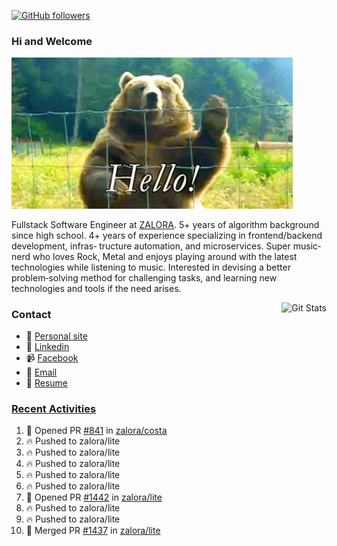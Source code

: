 [![GitHub followers](https://img.shields.io/github/followers/DeKal?label=Follow%20at%20GitHub&style=for-the-badge)](https://github.com/DeKal)

### Hi and Welcome 
<img src="https://github.com/DeKal/DeKal/blob/master/images/bear_hi.gif?raw=true" width="450px">

Fullstack Software Engineer at [ZALORA](https://github.com/zalora/). 5+ years of algorithm background since high school. 4+ years of experience specializing in frontend/backend development, infras‐ tructure automation, and microservices. Super music‐nerd who loves Rock, Metal and enjoys playing around with the latest technologies while listening to music. Interested in devising a better problem‐solving method for challenging tasks, and learning new technologies and tools if the need arises.


<a href="https://phatho-folio.now.sh/"><img alt="Git Stats" src="https://github-readme-stats.vercel.app/api?username=DeKal&show_icons=true&theme=merko&count_private=true" align="right" height="190" /></a>


### Contact

- 💬 [Personal site](https://phatho-folio.now.sh/)
- 🔗 [Linkedin](https://www.linkedin.com/in/phat-ho/)
- 📹 [Facebook](https://www.facebook.com/dekal.dev)
- 📧 <a href="mailto:hohuuphat22@gmail.com">Email</a>
- 📄 <a id="raw-url" href="https://raw.githubusercontent.com/DeKal/DeKal/master/cv/dekal.pdf">Resume</a>


### [Recent Activities](https://github.com/DeKal/github-activity-readme)
<!--START_SECTION:activity-->
1. 💪 Opened PR [#841](https://github.com/zalora/costa/pull/841) in [zalora/costa](https://github.com/zalora/costa)
2. 🔥 Pushed to zalora/lite
3. 🔥 Pushed to zalora/lite
4. 🔥 Pushed to zalora/lite
5. 🔥 Pushed to zalora/lite
6. 🔥 Pushed to zalora/lite
7. 💪 Opened PR [#1442](https://github.com/zalora/lite/pull/1442) in [zalora/lite](https://github.com/zalora/lite)
8. 🔥 Pushed to zalora/lite
9. 🔥 Pushed to zalora/lite
10. 🎉 Merged PR [#1437](https://github.com/zalora/lite/pull/1437) in [zalora/lite](https://github.com/zalora/lite)
<!--END_SECTION:activity-->